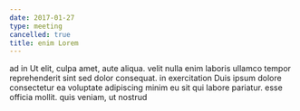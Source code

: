 ```yaml
---
date: 2017-01-27
type: meeting
cancelled: true
title: enim Lorem
---
```

ad in Ut elit, culpa amet, aute aliqua. velit nulla enim laboris ullamco tempor reprehenderit sint sed dolor consequat. in exercitation Duis ipsum dolore consectetur ea voluptate adipiscing minim eu sit qui labore pariatur. esse officia mollit. quis veniam, ut nostrud